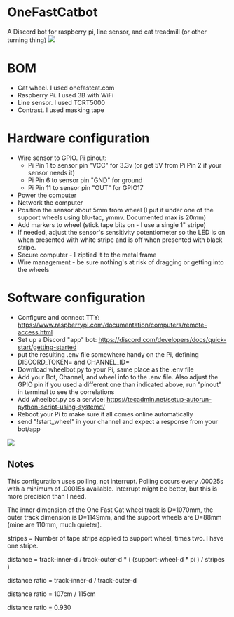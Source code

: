 # OneFastCatbot
A Discord bot for raspberry pi, line sensor, and cat treadmill (or other turning thing)
<img src="https://i.imgur.com/kcTfchY.jpeg" />

# BOM
 - Cat wheel. I used onefastcat.com
 - Raspberry Pi. I used 3B with WiFi
 - Line sensor. I used TCRT5000
 - Contrast. I used masking tape

# Hardware configuration
 - Wire sensor to GPIO. Pi pinout:
   - Pi Pin 1 to sensor pin "VCC" for 3.3v (or get 5V from Pi Pin 2 if your sensor needs it)
   - Pi Pin 6 to sensor pin "GND" for ground
   - Pi Pin 11 to sensor pin "OUT" for GPIO17
 - Power the computer
 - Network the computer
 - Position the sensor about 5mm from wheel (I put it under one of the support wheels using blu-tac, ymmv. Documented max is 20mm)
 - Add markers to wheel (stick tape bits on - I use a single 1" stripe)
 - If needed, adjust the sensor's sensitivity potentiometer so the LED is on when presented with white stripe and is off when presented with black stripe.
 - Secure computer - I ziptied it to the metal frame
 - Wire management - be sure nothing's at risk of dragging or getting into the wheels

# Software configuration
 - Configure and connect TTY: https://www.raspberrypi.com/documentation/computers/remote-access.html
 - Set up a Discord "app" bot: https://discord.com/developers/docs/quick-start/getting-started
 - put the resulting .env file somewhere handy on the Pi, defining DISCORD_TOKEN= and CHANNEL_ID=
 - Download wheelbot.py to your Pi, same place as the .env file
 - Add your Bot, Channel, and wheel info to the .env file. Also adjust the GPIO pin if you used a different one than indicated above, run "pinout" in terminal to see the correlations
 - Add wheelbot.py as a service: https://tecadmin.net/setup-autorun-python-script-using-systemd/
 - Reboot your Pi to make sure it all comes online automatically
 - send "!start_wheel" in your channel and expect a response from your bot/app

<img src="https://i.imgur.com/ukVAWw0.jpeg" />

## Notes
This configuration uses polling, not interrupt. Polling occurs every .00025s with a minimum of .00015s available. Interrupt might be better, but this is more precision than I need.

The inner dimension of the One Fast Cat wheel track is D=1070mm, the outer track dimension is D=1149mm, and the support wheels are D=88mm (mine are 110mm, much quieter).

stripes = Number of tape strips applied to support wheel, times two. I have one stripe. 

distance = track-inner-d / track-outer-d * ( (support-wheel-d * pi ) / stripes ) 

distance ratio = track-inner-d / track-outer-d

distance ratio = 107cm / 115cm

distance ratio = 0.930

